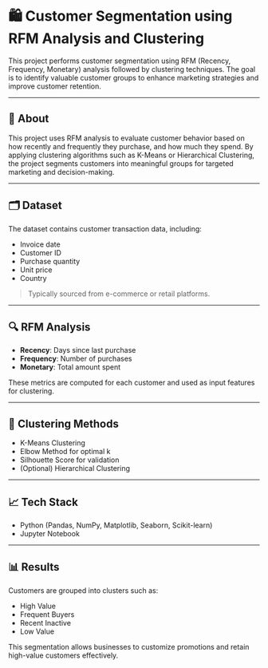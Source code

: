 # 🛍️ Customer Segmentation using RFM Analysis and Clustering

This project performs customer segmentation using RFM (Recency, Frequency, Monetary) analysis followed by clustering techniques. The goal is to identify valuable customer groups to enhance marketing strategies and improve customer retention.

---

## 📌 About  
This project uses RFM analysis to evaluate customer behavior based on how recently and frequently they purchase, and how much they spend. By applying clustering algorithms such as K-Means or Hierarchical Clustering, the project segments customers into meaningful groups for targeted marketing and decision-making.

---

## 🗂️ Dataset  
The dataset contains customer transaction data, including:
- Invoice date
- Customer ID
- Purchase quantity
- Unit price
- Country

> Typically sourced from e-commerce or retail platforms.

---

## 🔍 RFM Analysis  
- **Recency**: Days since last purchase  
- **Frequency**: Number of purchases  
- **Monetary**: Total amount spent  

These metrics are computed for each customer and used as input features for clustering.

---

## 🧪 Clustering Methods  
- K-Means Clustering  
- Elbow Method for optimal k  
- Silhouette Score for validation  
- (Optional) Hierarchical Clustering  

---

## 📈 Tech Stack  
- Python (Pandas, NumPy, Matplotlib, Seaborn, Scikit-learn)
- Jupyter Notebook

---

## 📊 Results  
Customers are grouped into clusters such as:
- High Value
- Frequent Buyers
- Recent Inactive
- Low Value

This segmentation allows businesses to customize promotions and retain high-value customers effectively.




